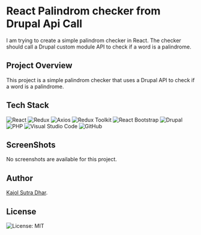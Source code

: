 # React Palindrom checker from Drupal Api Call

I am trying to create a simple palindrom checker in React. The checker should call a Drupal custom module API to check if a word is a palindrome.

## Project Overview

This project is a simple palindrom checker that uses a Drupal API to check if a word is
a palindrome.

## Tech Stack

![React](https://img.shields.io/badge/react-%2361DAFB.svg?style=for-the-badge&logo=react&logoColor=white)
![Redux](https://img.shields.io/badge/redux-%23593d88.svg?style=for-the-badge&logo=redux&logoColor=white)
![Axios](https://img.shields.io/badge/axios-%23232F7E.svg?style=for-the-badge&logo=axios&logoColor=white)
![Redux Toolkit](https://img.shields.io/badge/redux%20toolkit-%23764FA3.svg?style=for-the-badge&logo=redux&logoColor=white)
![React Bootstrap](https://img.shields.io/badge/react%20bootstrap-%238F3BF4.svg?style=for-the-badge&logo=react-bootstrap&logoColor=white)
![Drupal](https://img.shields.io/badge/drupal-%230678BE.svg?style=for-the-badge&logo=drupal&logoColor=white)
![PHP](https://img.shields.io/badge/php-%23777BB4.svg?style=for-the-badge&logo=php&logoColor=white)
![Visual Studio Code](https://img.shields.io/badge/Visual%20Studio%20Code-0078d7.svg?style=for-the-badge&logo=visual-studio-code&logoColor=white)
![GitHub](https://img.shields.io/badge/github-%23121011.svg?style=for-the-badge&logo=github&logoColor=white)

## ScreenShots

No screenshots are available for this project.

## Author

[Kajol Sutra Dhar](https://github.com/the-sankari/).

## License

![License: MIT](https://img.shields.io/badge/License-MIT-yellow.svg)

